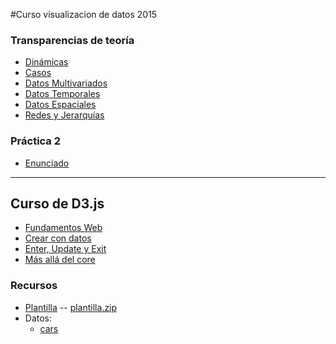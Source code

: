 
#Curso visualizacion de datos 2015

### Transparencias de teoría

* [Dinámicas](s07_interaccion_y_dinamicas/s07-2_dinamicas.html)
* [Casos](s09_evaluacion/s09_casos.html)
* [Datos Multivariados](s11_multivariado/s11_multivariado.html)
* [Datos Temporales](s13_temporal_y_espacial/s13_temporal.html)
* [Datos Espaciales](s13_temporal_y_espacial/s13_espacial.html)
* [Redes y Jerarquías](s15_redes_y_jerarquías/s15_redes_jerarquías.html)

### Práctica 2 ###

* [Enunciado](practica/index.html)

<hr>

## Curso de D3.js

* [Fundamentos Web](curso_d3/fundamentos_web.html)
* [Crear con datos](curso_d3/crear_con_datos.html)
* [Enter, Update y Exit](curso_d3/enter_update_exit.html)
* [Más allá del core](curso_d3/mas_alla_del_core.html)
<!-- * [Ejercicios](curso_d3/ejercicios/index.html) -->

### Recursos

* [Plantilla](curso_d3/plantilla/) -- [plantilla.zip](curso_d3/plantilla.zip)
* Datos:
	* [cars](curso_d3/data/cars.csv)

